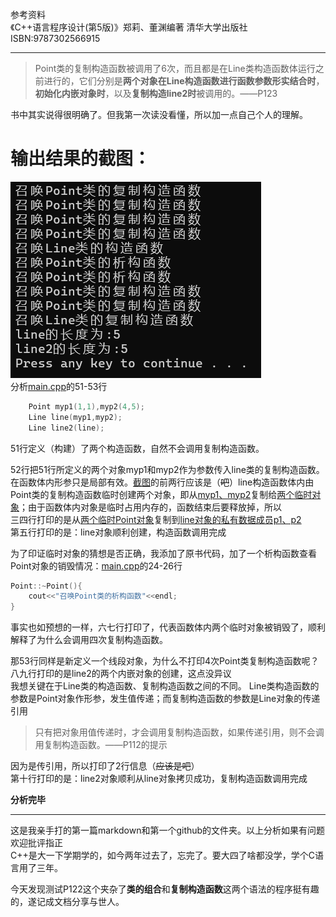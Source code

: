 参考资料  
《C++语言程序设计(第5版)》郑莉、董渊编著 清华大学出版社 ISBN:9787302566915  

---  
>Point类的复制构造函数被调用了6次，而且都是在Line类构造函数体运行之前进行的，它们分别是**两个对象在Line构造函数进行函数参数形实结合时**，**初始化内嵌对象时**，以及**复制构造line2时**被调用的。——P123  

书中其实说得很明确了。但我第一次读没看懂，所以加一点自己个人的理解。  
# 输出结果的截图：    
![](./running%20result.png)  
分析[main.cpp](./main.cpp)的51-53行  

```cpp
    Point myp1(1,1),myp2(4,5);
    Line line(myp1,myp2);
    Line line2(line);
```

51行定义（构建）了两个构造函数，自然不会调用复制构造函数。  

52行把51行所定义的两个对象myp1和myp2作为参数传入line类的复制构造函数。在函数体内形参只是局部有效。[截图](./running%20result.png)的前两行应该是（~~吧~~）line构造函数体内由Point类的复制构造函数临时创建两个对象，即从<u>myp1、myp2</u>复制给<u>两个临时对象</u>；由于函数体内对象是临时占用内存的，函数结束后要释放掉，所以  
三四行打印的是从<u>两个临时Point对象</u>复制到<u>line对象的私有数据成员p1、p2</u>  
第五行打印的是：line对象顺利创建，构造函数调用完成  

为了印证临时对象的猜想是否正确，我添加了原书代码，加了一个析构函数查看Point对象的销毁情况：[main.cpp](./main.cpp)的24-26行  
```cpp
Point::~Point(){
    cout<<"召唤Point类的析构函数"<<endl;
}
```
事实也如预想的一样，六七行打印了，代表函数体内两个临时对象被销毁了，顺利解释了为什么会调用四次复制构造函数。  

那53行同样是新定义一个线段对象，为什么不打印4次Point类复制构造函数呢？  
八九行打印的是line2的两个内嵌对象的创建，这点没异议  
我想关键在于Line类的构造函数、复制构造函数之间的不同。
Line类构造函数的参数是Point对象作形参，发生值传递；而复制构造函数的参数是Line对象的传递引用  
>只有把对象用值传递时，才会调用复制构造函数，如果传递引用，则不会调用复制构造函数。——P112的提示

因为是传引用，所以打印了2行信息（~~应该是吧~~）  
第十行打印的是：line2对象顺利从line对象拷贝成功，复制构造函数调用完成  

**分析完毕**  

---  
这是我亲手打的第一篇markdown和第一个github的文件夹。以上分析如果有问题欢迎批评指正  
C++是大一下学期学的，如今两年过去了，忘完了。要大四了啥都没学，学个C语言用了三年。  

今天发现测试P122这个夹杂了**类的组合**和**复制构造函数**这两个语法的程序挺有趣的，遂记成文档分享与世人。


